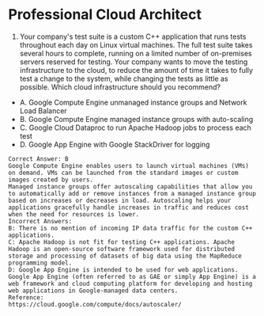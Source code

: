 # Professional Cloud Architect

1. Your company's test suite is a custom C++ application that runs tests throughout each day on Linux virtual machines. The full test suite takes several hours to complete, running on a limited number of on-premises servers reserved for testing. Your company wants to move the testing infrastructure to the cloud, to reduce the amount of time it takes to fully test a change to the system, while changing the tests as little as possible. Which cloud infrastructure should you recommend?

  - A. Google Compute Engine unmanaged instance groups and Network Load Balancer
  - B. Google Compute Engine managed instance groups with auto-scaling
  - C. Google Cloud Dataproc to run Apache Hadoop jobs to process each test
  - D. Google App Engine with Google StackDriver for logging

```
Correct Answer: B
Google Compute Engine enables users to launch virtual machines (VMs) on demand. VMs can be launched from the standard images or custom images created by users.
Managed instance groups offer autoscaling capabilities that allow you to automatically add or remove instances from a managed instance group based on increases or decreases in load. Autoscaling helps your applications gracefully handle increases in traffic and reduces cost when the need for resources is lower.
Incorrect Answers:
B: There is no mention of incoming IP data traffic for the custom C++ applications.
C: Apache Hadoop is not fit for testing C++ applications. Apache Hadoop is an open-source software framework used for distributed storage and processing of datasets of big data using the MapReduce programming model.
D: Google App Engine is intended to be used for web applications.
Google App Engine (often referred to as GAE or simply App Engine) is a web framework and cloud computing platform for developing and hosting web applications in Google-managed data centers.
Reference:
https://cloud.google.com/compute/docs/autoscaler/
```
